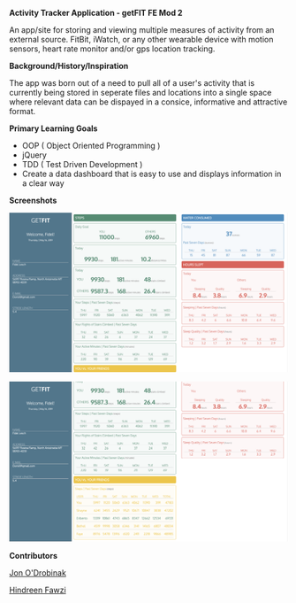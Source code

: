 **Activity Tracker Application - getFIT FE Mod 2**

An app/site for storing and viewing multiple measures of activity from an external source. FitBit, iWatch, or any
other wearable device with motion sensors, heart rate monitor and/or gps location tracking.

**Background/History/Inspiration**

The app was born out of a need to pull all of a user's activity that is currently being stored in seperate files and 
locations into a single space where relevant data can be dispayed in a consice, informative and attractive format.

**Primary Learning Goals**

 - OOP ( Object Oriented Programming )
 - jQuery
 - TDD ( Test Driven Development )
 - Create a data dashboard that is easy to use and displays information in a clear way
 
 
 **Screenshots**
 
 ![Desktop layout](https://github.com/hndfaw/activity-tracker-starter/blob/master/images/Screen%20Shot%202019-05-16%20at%209.07.38%20AM.png)
 
  ![Desktop layout](https://github.com/hndfaw/activity-tracker-starter/blob/master/images/Screen%20Shot%202019-05-16%20at%209.07.55%20AM.png)


**Contributors**

[Jon O'Drobinak](https://github.com/Triplemanus)

[Hindreen Fawzi](https://github.com/hndfaw)
